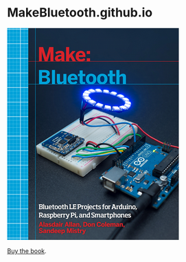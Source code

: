 # MakeBluetooth.github.io

![Book Cover](/images/BluetoothBook_Cover_Very_Small.png)

[Buy the book](http://bit.ly/make-bluetooth).
